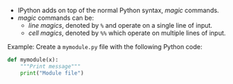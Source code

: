 - IPython adds on top of the normal Python syntax, *magic* commands.
- *magic* commands can be:
	- *line magics*, denoted by `%` and operate on a single line of input.
	- *cell magics*, denoted by `%%` which operate on multiple lines of input.

Example: Create a `mymodule.py` file with the following Python code:
```Python
def mymodule(x):
    """Print message"""
    print("Module file")
```
